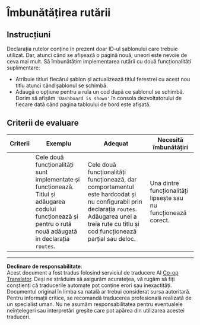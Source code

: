 <!--
CO_OP_TRANSLATOR_METADATA:
{
  "original_hash": "8223e429218befa731dd5bfd22299520",
  "translation_date": "2025-08-28T07:40:53+00:00",
  "source_file": "7-bank-project/1-template-route/assignment.md",
  "language_code": "ro"
}
-->
# Îmbunătățirea rutării

## Instrucțiuni

Declarația rutelor conține în prezent doar ID-ul șablonului care trebuie utilizat. Dar, atunci când se afișează o pagină nouă, uneori este nevoie de ceva mai mult. Să îmbunătățim implementarea rutării cu două funcționalități suplimentare:

- Atribuie titluri fiecărui șablon și actualizează titlul ferestrei cu acest nou titlu atunci când șablonul se schimbă.
- Adaugă o opțiune pentru a rula un cod după ce șablonul se schimbă. Dorim să afișăm `'Dashboard is shown'` în consola dezvoltatorului de fiecare dată când pagina tabloului de bord este afișată.

## Criterii de evaluare

| Criterii | Exemplu                                                                                                                            | Adequat                                                                                                                                                                                   | Necesită îmbunătățiri                                  |
| -------- | ----------------------------------------------------------------------------------------------------------------------------------- | ----------------------------------------------------------------------------------------------------------------------------------------------------------------------------------------- | ----------------------------------------------------- |
|          | Cele două funcționalități sunt implementate și funcționează. Titlul și adăugarea codului funcționează și pentru o rută nouă adăugată în declarația `routes`. | Cele două funcționalități funcționează, dar comportamentul este hardcodat și nu configurabil prin declarația `routes`. Adăugarea unei a treia rute cu titlu și cod funcționează parțial sau deloc. | Una dintre funcționalități lipsește sau nu funcționează corect. |

---

**Declinare de responsabilitate**:  
Acest document a fost tradus folosind serviciul de traducere AI [Co-op Translator](https://github.com/Azure/co-op-translator). Deși ne străduim să asigurăm acuratețea, vă rugăm să fiți conștienți că traducerile automate pot conține erori sau inexactități. Documentul original în limba sa natală ar trebui considerat sursa autoritară. Pentru informații critice, se recomandă traducerea profesională realizată de un specialist uman. Nu ne asumăm responsabilitatea pentru eventualele neînțelegeri sau interpretări greșite care pot apărea din utilizarea acestei traduceri.
